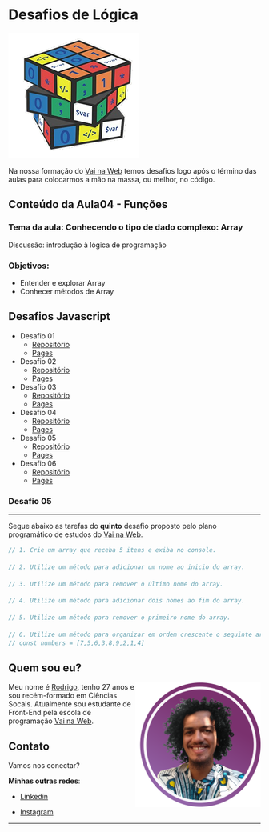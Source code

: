 # Desafios de Lógica

<img src="assets/img/logica de programação.png">

Na nossa formação do [Vai na Web](https://www.vainaweb.com.br/) temos desafios logo após o término das aulas para colocarmos a mão na massa, ou melhor, no código.

## Conteúdo da Aula04 - Funções
### Tema da aula: Conhecendo o tipo de dado complexo: Array

Discussão: introdução à lógica de programação

### Objetivos: 

- Entender e explorar Array
- Conhecer métodos de Array

## Desafios Javascript
- Desafio 01
  - [Repositório](https://github.com/devrodrigosousa/desafio1-js)
  - [Pages](https://devrodrigosousa.github.io/desafio1-js/)
- Desafio 02
  - [Repositório](https://github.com/devrodrigosousa/desafio2-js)
  - [Pages](https://devrodrigosousa.github.io/desafio2-js/)
- Desafio 03
  - [Repositório](https://github.com/devrodrigosousa/desafio3-js)
  - [Pages](https://devrodrigosousa.github.io/desafio3-js/)
- Desafio 04
  - [Repositório](https://github.com/devrodrigosousa/desafio4-js)
  - [Pages](https://devrodrigosousa.github.io/desafio4-js/)
- Desafio 05
  - [Repositório](https://github.com/devrodrigosousa/desafio5-js)
  - [Pages](https://devrodrigosousa.github.io/desafio5-js/)
- Desafio 06
  - [Repositório](https://github.com/devrodrigosousa/desafio6-js)
  - [Pages](https://devrodrigosousa.github.io/desafio6-js/)

### Desafio 05
---
Segue abaixo as tarefas do **quinto** desafio proposto pelo plano programático de estudos do [Vai na Web](https://www.vainaweb.com.br/).

```js
// 1. Crie um array que receba 5 itens e exiba no console.

// 2. Utilize um método para adicionar um nome ao inicio do array.

// 3. Utilize um método para remover o último nome do array.

// 4. Utilize um método para adicionar dois nomes ao fim do array.

// 5. Utilize um método para remover o primeiro nome do array.

// 6. Utilize um método para organizar em ordem crescente o seguinte array:
// const numbers = [7,5,6,3,8,9,2,1,4]

```
## Quem sou eu?
<img src="assets/img/perfil linkedin.png" align="right" width= "250">

Meu nome é [Rodrigo](https://www.linkedin.com/in/devrodrigosousa/), tenho 27 anos e sou recém-formado em Ciências Socais. Atualmente sou estudante de Front-End pela escola de programação [Vai na Web](https://www.vainaweb.com.br/).

## Contato

Vamos nos conectar? 

**Minhas outras redes**:

- [Linkedin](https://www.linkedin.com/in/devrodrigosousa/)

- [Instagram](https://www.instagram.com/devrodrigosousa/)

---